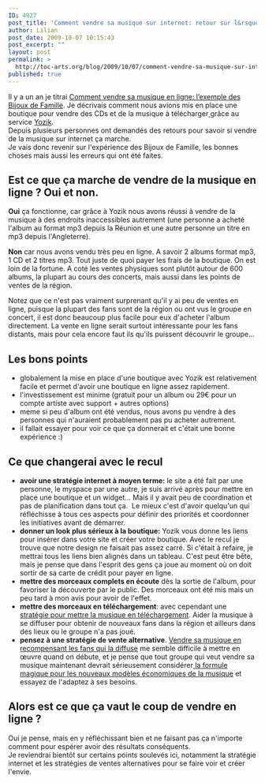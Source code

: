 ```yaml
---
ID: 4927
post_title: 'Comment vendre sa musique sur internet: retour sur l&rsquo;expérience des Bijoux de Famille'
author: Lilian
post_date: 2009-10-07 10:15:43
post_excerpt: ""
layout: post
permalink: >
  http://toc-arts.org/blog/2009/10/07/comment-vendre-sa-musique-sur-internet-retour-sur-lexperience-des-bijoux-de-famille/
published: true
---
```

<div>
  Il y a un an je titrai <a title="Permanent Link: Comment vendre sa musique en ligne: l’exemple des Bijoux de Famille" rel="bookmark" href="../2008/06/14/comment-vendre-sa-musique-en-ligne-lexemple-des-bijoux-de-famille/">Comment vendre sa musique en ligne: l’exemple des Bijoux de Famille</a>. Je décrivais comment nous avions mis en place une boutique pour vendre des CDs et de la musique à télécharger<a title="Permanent Link: Comment vendre sa musique en ligne: l’exemple des Bijoux de Famille" rel="bookmark" href="../2008/06/14/comment-vendre-sa-musique-en-ligne-lexemple-des-bijoux-de-famille/"> </a>grâce au service <a title="boutique musique en ligne" href="http://yozik.com/">Yozik</a>.
</div> Depuis plusieurs personnes ont demandés des retours pour savoir si vendre de la musique sur internet ça marche. 

<div>
  Je vais donc revenir sur l'expérience des Bijoux de Famille, les bonnes choses mais aussi les erreurs qui ont été faites.
</div>

## Est ce que ça marche de vendre de la musique en ligne ? Oui et non. 

<div>
  <strong>Oui</strong> ça fonctionne, car grâce à Yozik nous avons réussi à vendre de la musique à des endroits inaccessibles autrement (une personne a acheté l'album au format mp3 depuis la Réunion et une autre personne un titre en mp3 depuis l'Angleterre).
</div>

**Non** car nous avons vendu très peu en ligne. A savoir 2 albums format mp3, 1 CD et 2 titres mp3. Tout juste de quoi payer les frais de la boutique. On est loin de la fortune. A coté les ventes physiques sont plutôt autour de 600 albums, la plupart au cours des concerts, mais aussi dans les points de ventes de la région. <div>
  Notez que ce n'est pas vraiment surprenant qu'il y ai peu de ventes en ligne, puisque la plupart des fans sont de la région ou ont vus le groupe en concert, il est donc beaucoup plus facile pour eux d'acheter l'album directement. La vente en ligne serait surtout intéressante pour les fans distants, mais pour cela encore faut ils qu'ils puissent découvrir le groupe...
</div>

## Les bons points

<div>
  <ul>
    <li>
      globalement la mise en place d'une boutique avec Yozik est relativement facile et permet d'avoir une boutique en ligne assez rapidement.
    </li>
    <li>
      l'investissement est minime (gratuit pour un album ou 29€ pour un compte artiste avec support + autres options)
    </li>
    <li>
      meme si peu d'album ont été vendus, nous avons pu vendre à des personnes qui n'auraient probablement pas pu acheter autrement.
    </li>
    <li>
      il fallait essayer pour voir ce que ça donnerait et c'était une bonne expérience :)
    </li>
  </ul>
</div>

<div>
  <h2>
    Ce que changerai avec le recul
  </h2>
  
  <ul>
    <li>
      <strong>avoir une stratégie internet à moyen terme:</strong> le site a été fait par une personne, le myspace par une autre, je suis arrivé après pour mettre en place une boutique et un widget... Mais il y avait peu de coordination et pas de planification dans tout ça.  Le mieux c'est d'avoir quelqu'un qui réfléchisse à tous ces aspects pour définir des priorités et coordonner les initiatives avant de démarrer.
    </li>
    <li>
      <strong>donner un look plus sérieux à la boutique:</strong> Yozik vous donne les liens pour insérer dans votre site et créer votre boutique. Avec le recul je trouve que notre design ne faisait pas assez carré. Si c'était à refaire, je mettrai tous les liens bien alignés dans un tableau. C'est peut être bête, mais je pense que dans l'esprit des gens ça joue au moment où on doit sortir de sa carte de crédit pour payer en ligne.
    </li>
    <li>
      <strong>mettre des morceaux complets en écoute</strong> dès la sortie de l'album, pour favoriser la découverte par le public. Des morceaux ont été mis mais un peu tard à mon avis pour avoir de l'effet.
    </li>
    <li>
      <strong>mettre des morceaux en téléchargement</strong>: avec cependant une <a title="Permanent Link: Quelles stratégies pour mettre sa musique en téléchargement" rel="bookmark" href="../2009/09/11/2009/04/17/quelles-strategies-pour-mettre-sa-musique-en-telechargement/"> stratégie pour mettre la musique en téléchargement</a>. Aider la musique à se diffuser pour obtenir de nouveaux fans dans la région et ailleurs dans des lieux ou le groupe n'a pas joué.
    </li>
    <li>
      <strong>pensez à une stratégie de vente alternative</strong>. <a title="Lien permanent vers l'article Vendre sa musique en recompensant les fans qui la diffuse" rel="bookmark" href="../2009/09/07/vendre-sa-musique-en-recompensant-les-fans-qui-la-diffuse/">Vendre sa musique en recompensant les fans qui la diffuse</a> me semble difficile à mettre en œuvre quand on débute, et je pense que tout groupe qui veut vendre sa musique maintenant devrait sérieusement considérer<a title="Lien permanent vers l'article Vendre sa musique en recompensant les fans qui la diffuse" rel="bookmark" href="../2009/09/07/vendre-sa-musique-en-recompensant-les-fans-qui-la-diffuse/"> </a><a title="Lien permanent vers l'article La formule magique pour les nouveaux modèles économiques de la musique" rel="bookmark" href="../2009/08/10/un-autre-monde-musical-est-possible-nous-dit-trent-reznor-framablog/">la formule magique pour les nouveaux modèles économiques de la musique</a> et essayez de l'adaptez à ses besoins.<a title="Lien permanent vers l'article La formule magique pour les nouveaux modèles économiques de la musique" rel="bookmark" href="../2009/08/10/un-autre-monde-musical-est-possible-nous-dit-trent-reznor-framablog/"> </a>
    </li>
  </ul>
  
  <h2>
    Alors est ce que ça vaut le coup de vendre en ligne ?
  </h2>
  
  <div>
    Oui je pense, mais en y réfléchissant bien et ne faisant pas ça n'importe comment pour espérer avoir des résultats conséquents.
  </div> Je reviendrai bientôt sur certains points soulevés ici, notamment la stratégie internet et les stratégies de ventes alternatives pour se faire voir et créer l'envie.
</div>